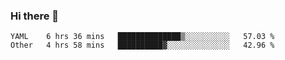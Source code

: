 ### Hi there 👋

<!--
**yeya24/yeya24** is a ✨ _special_ ✨ repository because its `README.md` (this file) appears on your GitHub profile.

Here are some ideas to get you started:

- 🔭 I’m currently working on ...
- 🌱 I’m currently learning ...
- 👯 I’m looking to collaborate on ...
- 🤔 I’m looking for help with ...
- 💬 Ask me about ...
- 📫 How to reach me: ...
- 😄 Pronouns: ...
- ⚡ Fun fact: ...
-->

<!--START_SECTION:waka-->
```text
YAML    6 hrs 36 mins   ██████████████▒░░░░░░░░░░   57.03 % 
Other   4 hrs 58 mins   ██████████▓░░░░░░░░░░░░░░   42.96 % 
```
<!--END_SECTION:waka-->
